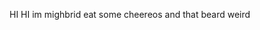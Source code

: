 HI HI im mighbrid eat some cheereos and that beard weird
<!---
Mighbrid/Mighbrid is a ✨ special ✨ repository because its `README.md` (this file) appears on your GitHub profile.
You can click the Preview link to take a look at your changes.
--->
